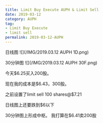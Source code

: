 ```yaml
---
title: Limit Buy Execute AUPH & Limit Sell
date: 2019-03-12
category: AUPH
tag:
- Limit Buy Execute
- limit sell
permalink: 2019-03-12-AUPH
---
```


日线图
![](/IMG/2019.03.12 AUPH 1D.png)

30分钟图
![](/IMG/2019.03.12 AUPH 30F.png)

今天$\$$6.25买入200股。

现在我的成本是$\$$6.43，300股。

之前设置了limit sell 100 shares@$\$$7.21

日线图上还要跌到$\$$6以下

30分钟图上形成中枢。 我打算在$\$$6.41卖200股
